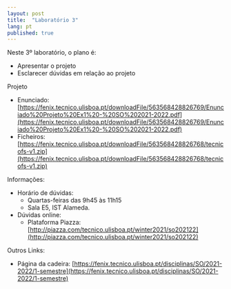 ```yaml
---
layout: post
title:  "Laboratório 3"
lang: pt
published: true
---
```


Neste 3º laboratório, o plano é:
- Apresentar o projeto
- Esclarecer dúvidas em relação ao projeto

Projeto
- Enunciado: [https://fenix.tecnico.ulisboa.pt/downloadFile/563568428826769/Enunciado%20Projeto%20Ex1%20-%20SO%202021-2022.pdf](https://fenix.tecnico.ulisboa.pt/downloadFile/563568428826769/Enunciado%20Projeto%20Ex1%20-%20SO%202021-2022.pdf)
- Ficheiros: [https://fenix.tecnico.ulisboa.pt/downloadFile/563568428826768/tecnicofs-v1.zip](https://fenix.tecnico.ulisboa.pt/downloadFile/563568428826768/tecnicofs-v1.zip)

Informações:
- Horário de dúvidas:
	- Quartas-feiras das 9h45 às 11h15
	- Sala E5, IST Alameda.
- Dúvidas online:
	- Plataforma Piazza: [http://piazza.com/tecnico.ulisboa.pt/winter2021/so202122](http://piazza.com/tecnico.ulisboa.pt/winter2021/so202122)

Outros Links:
- Página da cadeira: [https://fenix.tecnico.ulisboa.pt/disciplinas/SO/2021-2022/1-semestre](https://fenix.tecnico.ulisboa.pt/disciplinas/SO/2021-2022/1-semestre)
